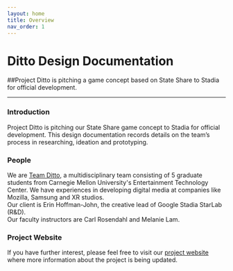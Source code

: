 ```yaml
---
layout: home
title: Overview
nav_order: 1
---
```


# Ditto Design Documentation

##Project Ditto is pitching a game concept based on State Share to Stadia for official development.

---

### Introduction

Project Ditto is pitching our State Share game concept to Stadia for official development. This design documentation records details on the team’s process in researching, ideation and prototyping.

### People

We are [Team Ditto](https://www.etc.cmu.edu/projects/ditto/#team), a multidisciplinary team consisting of 5 graduate students from Carnegie Mellon University's Entertainment Technology Center. We have experiences in developing digital media at companies like Mozilla, Samsung and XR studios. <br>
Our client is Erin Hoffman-John, the creative lead of Google Stadia StarLab (R&D). <br>
Our faculty instructors are Carl Rosendahl and Melanie Lam.

### Project Website

If you have further interest, please feel free to visit our [project website](https://www.etc.cmu.edu/projects/ditto/) where more information about the project is being updated.
